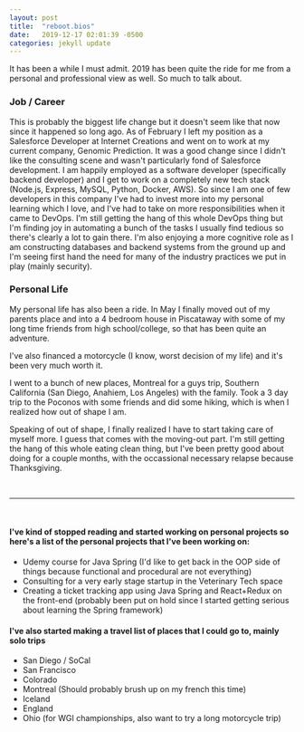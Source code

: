 ```yaml
---
layout: post
title:  "reboot.bios"
date:   2019-12-17 02:01:39 -0500
categories: jekyll update
---
```


It has been a while I must admit. 2019 has been quite the ride for me from a personal and professional view as well. So much to talk about.

### Job / Career
This is probably the biggest life change but it doesn't seem like that now since it happened so long ago.
As of February I left my position as a Salesforce Developer at Internet Creations and went on to work at my current company, Genomic Prediction. 
It was a good change since I didn't like the consulting scene and wasn't particularly fond of Salesforce development. 
I am happily employed as a software developer (specifically backend developer) and I get to work on a completely new tech stack (Node.js, Express, MySQL, Python, Docker, AWS).
So since I am one of few developers in this company I've had to invest more into my personal learning which I love, and I've had to take on more responsibilities when it came to DevOps.
I'm still getting the hang of this whole DevOps thing but I'm finding joy in automating a bunch of the tasks I usually find tedious so there's clearly a lot to gain there.
I'm also enjoying a more cognitive role as I am constructing databases and backend systems from the ground up and I'm seeing first hand the need for many of the industry practices we put in play (mainly security).

### Personal Life
My personal life has also been a ride. 
In May I finally moved out of my parents place and into a 4 bedroom house in Piscataway with some of my long time friends from high school/college, so that has been quite an adventure.

I've also financed a motorcycle (I know, worst decision of my life) and it's been very much worth it.

I went to a bunch of new places, Montreal for a guys trip, Southern California (San Diego, Anahiem, Los Angeles) with the family.
Took a 3 day trip to the Poconos with some friends and did some hiking, which is when I realized how out of shape I am.

Speaking of out of shape, I finally realized I have to start taking care of myself more. I guess that comes with the moving-out part.
I'm still getting the hang of this whole eating clean thing, but I've been pretty good about doing for a couple months, with the occassional necessary relapse because Thanksgiving.

<br>

---

<br>


#### I've kind of stopped reading and started working on personal projects so here's a list of the personal projects that I've been working on:

+ Udemy course for Java Spring (I'd like to get back in the OOP side of things because functional and procedural are not everything)
+ Consulting for a very early stage startup in the Veterinary Tech space
+ Creating a ticket tracking app using Java Spring and React+Redux on the front-end (probably been put on hold since I started getting serious about learning the Spring framework)


#### I've also started making a travel list of places that I could go to, mainly solo trips

+ San Diego / SoCal 
+ San Francisco
+ Colorado
+ Montreal (Should probably brush up on my french this time)
+ Iceland
+ England
+ Ohio (for WGI championships, also want to try a long motorcycle trip)

